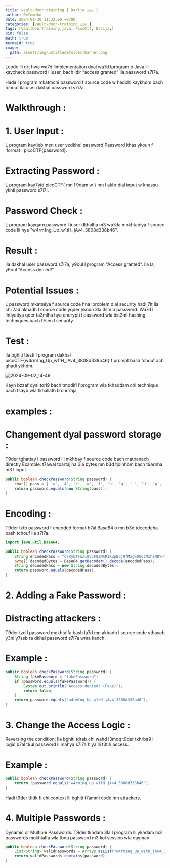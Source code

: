 ```yaml
---
title: vault-door-training [ Darija 🇲🇦 ]
author: 0xYumeko
date: 2024-01-30 11:33:00 +0700
categories: [vault-door-training 🇲🇦 ]
tags: [VaultDoorTraining.java, PicoCtf, Darija,]
pin: false
math: true
mermaid: true
image:
  path: assets/img/untitled&folder/banner.png
---
```


Lcode lli drt hwa wa7d limplementation dyal wa7d lprogram b Java lli kaycheck password l iuser, bach idir “access granted” ila password s7i7a.

Hada l program mkatmchi password f source code  w hadchi kaykhdm bach tchouf ila user dakhal password s7i7a.

<h1>Walkthrough :</h1>

<h1>1. User Input : </h1> L program kaytleb men user yedkhel password  Password khas ykoun f lformat : picoCTF{password}.

<h1>Extracting Password :</h1> L program kay7yid picoCTF{ mn l 9dam w } mn l akhr dial input w khassu ykhli password s7i7i.

<h1>Password Check :</h1> L program kayqarn password l iuser dkhalha m3 wa7da mokhtabiya f source code lli hya "w4rm1ng_Up_w1tH_jAv4_3808d338b46".

<h1>Result :</h1> Ila dakhal user password s7i7a, y9oul l program “Access granted”. Ila la, y9oul “Access denied!”.

<h1>Potential Issues :</h1>

L password mkatmiya f source code  hna lproblem dial security hadi  7it ila chi 7ad akhadh l source code  yqder ykoun 3la 3ilm b password.
Wa7d l ihtiyatiya qder ta3mlha hya encrypti l password wla tist3ml hashing techniques bach t7sen l security.

<h1>Test :</h1> Ila bghiti ttesti l program  dakhal picoCTF{w4rm1ng_Up_w1tH_jAv4_3808d338b46} f prompt bash tchouf ach ghadi ykhdm.

![2024-09-02_14-49](https://github.com/user-attachments/assets/fb03ba2f-649f-412b-94d0-df0c906716be)


Kayn bzzaf dyal tori9 bach tmodifi l'program wla tkhaddam chi technique bach tsayb wla tkhallath b chi 7aja 
<h1>examples : </h1>

<h1>Changement dyal password storage :</h1> T9der tghattay l password lli mkhbay f source code bach matbanach directly  Example: t7awal tpartajiha 3la bytes mn b3d tjoinhom bach t9arnha m3 l input.

```java
public boolean checkPassword(String password) {
    char[] pass = { 'w', '4', 'r', 'm', '1', 'n', 'g', '_', 'U', 'p', '_', 'w', '1', 't', 'H', '_', 'j', 'A', 'v', '4', '_', '3', '8', '0', '8', 'd', '3', '3', '8', 'b', '4', '6' };
    return password.equals(new String(pass));
}
```

<h1>Encoding :</h1>  T9der tktb password f encoded format  b7al Base64  o mn b3d tdecodeha bash tchouf ila s7i7a.

```java
import java.util.Base64;

public boolean checkPassword(String password) {
    String encodedPass = "dzRybTFuZ19VcF93MXRIX2pBdjRfMzgwOGQzMzhiNDY=";
    byte[] decodedBytes = Base64.getDecoder().decode(encodedPass);
    String decodedPass = new String(decodedBytes);
    return password.equals(decodedPass);
}
```

<h1>2. Adding a Fake Password :</h1>


<h1>Distracting attackers :</h1> T9der tzd l password mokhtalfa bash la7d mn akhadh l source code ythayeb  y3ni y7ssb ra dkhal password s7i7a wma kanch. 

<h1>Example :</h1>

```java
public boolean checkPassword(String password) {
    String fakePassword = "fakePassword";
    if (password.equals(fakePassword)) {
        System.out.println("Access denied! (Fake)");
        return false;
    }
    return password.equals("w4rm1ng_Up_w1tH_jAv4_3808d338b46");
}
```

<h1>3. Change the Access Logic :</h1>
Reversing the condition: Ila bghiti tdrab chi wahd l3moq  t9der tkhrba9 l logic b7al t9ul password li mahya s7i7a hiya lli t3tih access. 

<h1>Example :</h1>

```java
public boolean checkPassword(String password) {
    return !password.equals("w4rm1ng_Up_w1tH_jAv4_3808d338b46");
}
```
Hadi t9der tfidk fi chi context lli bghiti t7ammi code mn attackers.


<h1>4. Multiple Passwords :</h1>
Dynamic or Multiple Passwords: T9der tkhdam 3la l program lli ykhdam m3 passwords mokhtalfa wla tbda password m3 kol session wla dayman.


```java
public boolean checkPassword(String password) {
    List<String> validPasswords = Arrays.asList("w4rm1ng_Up_w1tH_jAv4_3808d338b46", "an0ther_Val1d_Pass");
    return validPasswords.contains(password);
}
```




